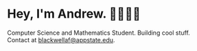 # Hey, I'm Andrew.  🌊🏄🏻‍♂️
Computer Science and Mathematics Student. Building cool stuff.\
Contact at blackwellaf@appstate.edu.
